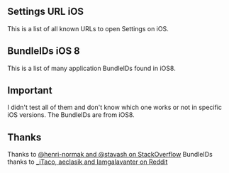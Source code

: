 ## Settings URL iOS
This is a list of all known URLs to open Settings on iOS.

## BundleIDs iOS 8
This is a list of many application BundleIDs found in iOS8.

## Important
I didn't test all of them and don't know which one works or not in specific iOS versions.
The BundleIDs are from iOS8.

## Thanks
Thanks to [@henri-normak and @stavash on StackOverflow](http://stackoverflow.com/questions/8246070/ios-launching-settings-restrictions-url-scheme)
BundleIDs thanks to [_iTaco, aeclasik and Iamgalavanter on Reddit](https://www.reddit.com/r/iOSthemes/comments/2n8bj5/list_for_a_bunch_of_bundle_ids_i_found/)
